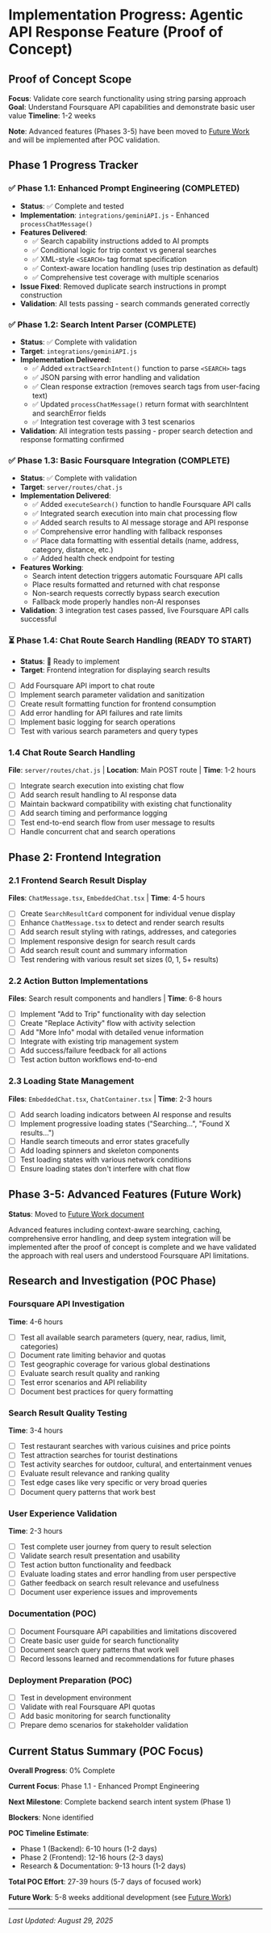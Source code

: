 # Implementation Progress: Agentic API Response Feature (Proof of Concept)

## Proof of Concept Scope

**Focus**: Validate core search functionality using string parsing approach
**Goal**: Understand Foursquare API capabilities and demonstrate basic user value
**Timeline**: 1-2 weeks

**Note**: Advanced features (Phases 3-5) have been moved to [Future Work](./future_work.md) and will be implemented after POC validation.

## Phase 1 Progress Tracker

### ✅ Phase 1.1: Enhanced Prompt Engineering (COMPLETED)
- **Status**: ✅ Complete and tested
- **Implementation**: `integrations/geminiAPI.js` - Enhanced `processChatMessage()`
- **Features Delivered**:
  - ✅ Search capability instructions added to AI prompts
  - ✅ Conditional logic for trip context vs general searches  
  - ✅ XML-style `<SEARCH>` tag format specification
  - ✅ Context-aware location handling (uses trip destination as default)
  - ✅ Comprehensive test coverage with multiple scenarios
- **Issue Fixed**: Removed duplicate search instructions in prompt construction
- **Validation**: All tests passing - search commands generated correctly

### ✅ Phase 1.2: Search Intent Parser (COMPLETE)
- **Status**: ✅ Complete with validation  
- **Target**: `integrations/geminiAPI.js`
- **Implementation Delivered**:
  - ✅ Added `extractSearchIntent()` function to parse `<SEARCH>` tags
  - ✅ JSON parsing with error handling and validation
  - ✅ Clean response extraction (removes search tags from user-facing text)
  - ✅ Updated `processChatMessage()` return format with searchIntent and searchError fields
  - ✅ Integration test coverage with 3 test scenarios
- **Validation**: All integration tests passing - proper search detection and response formatting confirmed

### ✅ Phase 1.3: Basic Foursquare Integration (COMPLETE)
- **Status**: ✅ Complete with validation  
- **Target**: `server/routes/chat.js`
- **Implementation Delivered**:
  - ✅ Added `executeSearch()` function to handle Foursquare API calls
  - ✅ Integrated search execution into main chat processing flow
  - ✅ Added search results to AI message storage and API response
  - ✅ Comprehensive error handling with fallback responses
  - ✅ Place data formatting with essential details (name, address, category, distance, etc.)
  - ✅ Added health check endpoint for testing
- **Features Working**:
  - Search intent detection triggers automatic Foursquare API calls
  - Place results formatted and returned with chat response
  - Non-search requests correctly bypass search execution
  - Fallback mode properly handles non-AI responses
- **Validation**: 3 integration test cases passed, live Foursquare API calls successful

### ⏳ Phase 1.4: Chat Route Search Handling (READY TO START)
- **Status**: 🔄 Ready to implement  
- **Target**: Frontend integration for displaying search results
- [ ] Add Foursquare API import to chat route
- [ ] Implement search parameter validation and sanitization
- [ ] Create result formatting function for frontend consumption
- [ ] Add error handling for API failures and rate limits
- [ ] Implement basic logging for search operations
- [ ] Test with various search parameters and query types

### 1.4 Chat Route Search Handling
**File**: `server/routes/chat.js` | **Location**: Main POST route | **Time**: 1-2 hours
- [ ] Integrate search execution into existing chat flow
- [ ] Add search result handling to AI response data
- [ ] Maintain backward compatibility with existing chat functionality
- [ ] Add search timing and performance logging
- [ ] Test end-to-end search flow from user message to results
- [ ] Handle concurrent chat and search operations

## Phase 2: Frontend Integration

### 2.1 Frontend Search Result Display
**Files**: `ChatMessage.tsx`, `EmbeddedChat.tsx` | **Time**: 4-5 hours
- [ ] Create `SearchResultCard` component for individual venue display
- [ ] Enhance `ChatMessage.tsx` to detect and render search results
- [ ] Add search result styling with ratings, addresses, and categories
- [ ] Implement responsive design for search result cards
- [ ] Add search result count and summary information
- [ ] Test rendering with various result set sizes (0, 1, 5+ results)

### 2.2 Action Button Implementations
**Files**: Search result components and handlers | **Time**: 6-8 hours
- [ ] Implement "Add to Trip" functionality with day selection
- [ ] Create "Replace Activity" flow with activity selection
- [ ] Add "More Info" modal with detailed venue information
- [ ] Integrate with existing trip management system
- [ ] Add success/failure feedback for all actions
- [ ] Test action button workflows end-to-end

### 2.3 Loading State Management
**Files**: `EmbeddedChat.tsx`, `ChatContainer.tsx` | **Time**: 2-3 hours
- [ ] Add search loading indicators between AI response and results
- [ ] Implement progressive loading states ("Searching...", "Found X results...")
- [ ] Handle search timeouts and error states gracefully
- [ ] Add loading spinners and skeleton components
- [ ] Test loading states with various network conditions
- [ ] Ensure loading states don't interfere with chat flow

## Phase 3-5: Advanced Features (Future Work)

**Status**: Moved to [Future Work document](./future_work.md)

Advanced features including context-aware searching, caching, comprehensive error handling, and deep system integration will be implemented after the proof of concept is complete and we have validated the approach with real users and understood Foursquare API limitations.

## Research and Investigation (POC Phase)

### Foursquare API Investigation
**Time**: 4-6 hours
- [ ] Test all available search parameters (query, near, radius, limit, categories)
- [ ] Document rate limiting behavior and quotas
- [ ] Test geographic coverage for various global destinations
- [ ] Evaluate search result quality and ranking
- [ ] Test error scenarios and API reliability
- [ ] Document best practices for query formatting

### Search Result Quality Testing
**Time**: 3-4 hours
- [ ] Test restaurant searches with various cuisines and price points
- [ ] Test attraction searches for tourist destinations
- [ ] Test activity searches for outdoor, cultural, and entertainment venues
- [ ] Evaluate result relevance and ranking quality
- [ ] Test edge cases like very specific or very broad queries
- [ ] Document query patterns that work best

### User Experience Validation
**Time**: 2-3 hours
- [ ] Test complete user journey from query to result selection
- [ ] Validate search result presentation and usability
- [ ] Test action button functionality and feedback
- [ ] Evaluate loading states and error handling from user perspective
- [ ] Gather feedback on search result relevance and usefulness
- [ ] Document user experience issues and improvements

### Documentation (POC)
- [ ] Document Foursquare API capabilities and limitations discovered
- [ ] Create basic user guide for search functionality
- [ ] Document search query patterns that work well
- [ ] Record lessons learned and recommendations for future phases

### Deployment Preparation (POC)
- [ ] Test in development environment
- [ ] Validate with real Foursquare API quotas
- [ ] Add basic monitoring for search functionality
- [ ] Prepare demo scenarios for stakeholder validation

## Current Status Summary (POC Focus)

**Overall Progress**: 0% Complete

**Current Focus**: Phase 1.1 - Enhanced Prompt Engineering

**Next Milestone**: Complete backend search intent system (Phase 1)

**Blockers**: None identified

**POC Timeline Estimate**: 
- Phase 1 (Backend): 6-10 hours (1-2 days)
- Phase 2 (Frontend): 12-16 hours (2-3 days)  
- Research & Documentation: 9-13 hours (1-2 days)

**Total POC Effort**: 27-39 hours (5-7 days of focused work)

**Future Work**: 5-8 weeks additional development (see [Future Work](./future_work.md))

---

*Last Updated: August 29, 2025*

